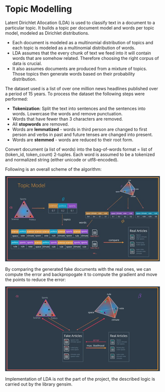 # Topic Modelling

Latent Dirichlet Allocation (LDA) is used to classify text in a document to a particular topic. It builds a topic per document model and words per topic model, modeled as Dirichlet distributions. 

* Each document is modeled as a multinomial distribution of topics and each topic is modeled as a multinomial distribution of words.
* LDA assumes that the every chunk of text we feed into it will contain words that are somehow related. Therefore choosing the right corpus of data is crucial. 
* It also assumes documents are produced from a mixture of topics. Those topics then generate words based on their probability distribution. 

The dataset used is a list of over one million news headlines published over a period of 15 years.
To process the dataset the following steps were performed:

* **Tokenization**: Split the text into sentences and the sentences into words. Lowercase the words and remove punctuation.
* Words that have fewer than 3 characters are removed.
* All **stopwords** are removed.
* Words are **lemmatized** - words in third person are changed to first person and verbs in past and future tenses are changed into present.
* Words are **stemmed** - words are reduced to their root form.

Convert document (a list of words) into the bag-of-words format = list of (token_id, token_count) 2-tuples. Each word is assumed to be a tokenized and normalized string (either unicode or utf8-encoded). 

Following is an overall scheme of the algorithm: 

[image1]: ./LDA.jpg
[image2]: ./training.png


![image1]

By comparing the generated fake documents with the real ones, we can compute the error and backpropogate it to compute the gradient and move the points to reduce the error:

![image2]

Implementation of LDA is not the part of the project, the described logic is carried out by the library gensim. 
